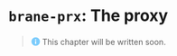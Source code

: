 # `brane-prx`: The proxy
> <img src="../../assets/img/info.png" alt="info" width="16" style="margin-top: 2px; margin-bottom: -2px"/> This chapter will be written soon.
